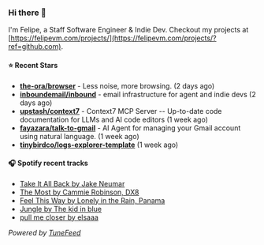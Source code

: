### Hi there 👋

I'm Felipe, a Staff Software Engineer & Indie Dev. Checkout my projects at [https://felipevm.com/projects/](https://felipevm.com/projects/?ref=github.com).

#### ⭐ Recent Stars
- **[the-ora/browser](https://github.com/the-ora/browser)** - Less noise, more browsing. (2 days ago)
- **[inboundemail/inbound](https://github.com/inboundemail/inbound)** - email infrastructure for agent and indie devs (2 days ago)
- **[upstash/context7](https://github.com/upstash/context7)** - Context7 MCP Server -- Up-to-date code documentation for LLMs and AI code editors (1 week ago)
- **[fayazara/talk-to-gmail](https://github.com/fayazara/talk-to-gmail)** - AI Agent for managing your Gmail account using natural language. (1 week ago)
- **[tinybirdco/logs-explorer-template](https://github.com/tinybirdco/logs-explorer-template)** (1 week ago)

#### 🎧 Spotify recent tracks
- [Take It All Back by Jake Neumar](https://open.spotify.com/track/6q8GmdLVGlcVmHaTDp9enJ)
- [The Most by Cammie Robinson, DX8](https://open.spotify.com/track/4eDVPeNcgyPvac8GCVpGEi)
- [Feel This Way by Lonely in the Rain, Panama](https://open.spotify.com/track/5vOUYERtWnw7CfrxktLrK2)
- [Jungle by The kid in blue](https://open.spotify.com/track/4OjdjSC3daLXsixkIU4FGM)
- [pull me closer by elsaaa](https://open.spotify.com/track/4VqAcCS9EqJmU2TGHJXDrJ)

_Powered by [TuneFeed](https://tunefeed.app?ref=github.com)_
